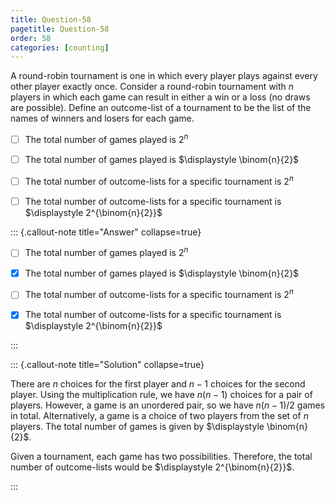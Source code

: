 ```yaml
---
title: Question-58
pagetitle: Question-58
order: 58
categories: [counting]
---
```


A round-robin tournament is one in which every player plays against every other player exactly once. Consider a round-robin tournament with $\displaystyle n$ players in which each game can result in either a win or a loss (no draws are possible). Define an outcome-list of a tournament to be the list of the names of winners and losers for each game.

- [ ] The total number of games played is $\displaystyle 2^{n}$

- [ ] The total number of games played is $\displaystyle \binom{n}{2}$

- [ ] The total number of outcome-lists for a specific tournament is $\displaystyle 2^{n}$

- [ ] The total number of outcome-lists for a specific tournament is $\displaystyle 2^{\binom{n}{2}}$

::: {.callout-note title="Answer" collapse=true}

- [ ] The total number of games played is $\displaystyle 2^{n}$

- [x] The total number of games played is $\displaystyle \binom{n}{2}$

- [ ] The total number of outcome-lists for a specific tournament is $\displaystyle 2^{n}$

- [x] The total number of outcome-lists for a specific tournament is $\displaystyle 2^{\binom{n}{2}}$

:::

::: {.callout-note title="Solution" collapse=true}

There are $\displaystyle n$ choices for the first player and $\displaystyle n-1$ choices for the second player. Using the multiplication rule, we have $\displaystyle n( n-1)$ choices for a pair of players. However, a game is an unordered pair, so we have $\displaystyle n( n-1) /2$ games in total. Alternatively, a game is a choice of two players from the set of $\displaystyle n$ players. The total number of games is given by $\displaystyle \binom{n}{2}$.

Given a tournament, each game has two possibilities. Therefore, the total number of outcome-lists would be $\displaystyle 2^{\binom{n}{2}}$.

:::